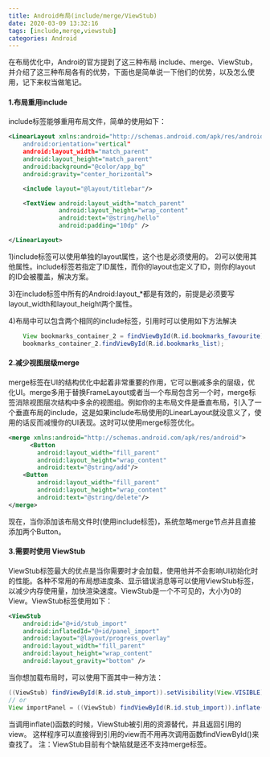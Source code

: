 ```yaml
---
title: Android布局(include/merge/ViewStub)
date: 2020-03-09 13:32:16
tags: [include,merge,viewstub]
categories: Android
---
```


在布局优化中，Androi的官方提到了这三种布局 include、merge、ViewStub，并介绍了这三种布局各有的优势，下面也是简单说一下他们的优势，以及怎么使用，记下来权当做笔记。

<!--more-->

#### 1.布局重用include

include标签能够重用布局文件，简单的使用如下：

```xml
<LinearLayout xmlns:android="http://schemas.android.com/apk/res/android
    android:orientation="vertical"
    android:layout_width="match_parent"
    android:layout_height="match_parent"
    android:background="@color/app_bg"
    android:gravity="center_horizontal">

    <include layout="@layout/titlebar"/>  

    <TextView android:layout_width="match_parent"
              android:layout_height="wrap_content"
              android:text="@string/hello"
              android:padding="10dp" />

</LinearLayout>
```

1)include标签可以使用单独的layout属性，这个也是必须使用的。
2)可以使用其他属性。include标签若指定了ID属性，而你的layout也定义了ID，则你的layout的ID会被覆盖，解决方案。

3)在include标签中所有的Android:layout_*都是有效的，前提是必须要写layout_width和layout_height两个属性。

4)布局中可以包含两个相同的include标签，引用时可以使用如下方法解决

```java
    View bookmarks_container_2 = findViewById(R.id.bookmarks_favourite);
    bookmarks_container_2.findViewById(R.id.bookmarks_list);
```

#### 2.减少视图层级merge

merge标签在UI的结构优化中起着非常重要的作用，它可以删减多余的层级，优化UI。merge多用于替换FrameLayout或者当一个布局包含另一个时，merge标签消除视图层次结构中多余的视图组。例如你的主布局文件是垂直布局，引入了一个垂直布局的include，这是如果include布局使用的LinearLayout就没意义了，使用的话反而减慢你的UI表现。这时可以使用merge标签优化。

```xml
<merge xmlns:android="http://schemas.android.com/apk/res/android">
      <Button
        android:layout_width="fill_parent"
        android:layout_height="wrap_content"
        android:text="@string/add"/>
    <Button
        android:layout_width="fill_parent"
        android:layout_height="wrap_content"
        android:text="@string/delete"/>
</merge>
```

现在，当你添加该布局文件时(使用include标签)，系统忽略merge节点并且直接添加两个Button。

#### 3.需要时使用 ViewStub

ViewStub标签最大的优点是当你需要时才会加载，使用他并不会影响UI初始化时的性能。各种不常用的布局想进度条、显示错误消息等可以使用ViewStub标签，以减少内存使用量，加快渲染速度。ViewStub是一个不可见的，大小为0的View。ViewStub标签使用如下：

```xml
<ViewStub
    android:id="@+id/stub_import"
    android:inflatedId="@+id/panel_import"
    android:layout="@layout/progress_overlay"
    android:layout_width="fill_parent"
    android:layout_height="wrap_content"
    android:layout_gravity="bottom" />
```

当你想加载布局时，可以使用下面其中一种方法：

```java
((ViewStub) findViewById(R.id.stub_import)).setVisibility(View.VISIBLE);  
// or  
View importPanel = ((ViewStub) findViewById(R.id.stub_import)).inflate();
```

当调用inflate()函数的时候，ViewStub被引用的资源替代，并且返回引用的view。 这样程序可以直接得到引用的view而不用再次调用函数findViewById()来查找了。
注：ViewStub目前有个缺陷就是还不支持merge标签。
